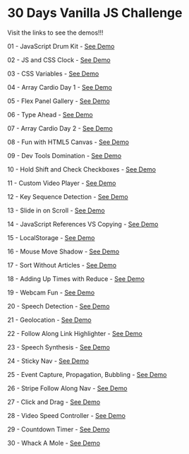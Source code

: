 # 30 Days Vanilla JS Challenge
Visit the links to see the demos!!!

01 - JavaScript Drum Kit - <a href="https://joydeeproy87.github.io/JavaScript_30/01-JavaScript_Drum_Kit/index.html" target="_blank">See Demo</a>

02 - JS and CSS Clock - <a href="https://joydeeproy87.github.io/JavaScript_30/02-JS_and_CSS_Clock/index.html" target="_blank">See Demo</a>

03 - CSS Variables - <a href="https://joydeeproy87.github.io/JavaScript_30/03-CSS_Variables/index.html" target="_blank">See Demo</a>

04 - Array Cardio Day 1 - <a href="https://joydeeproy87.github.io/JavaScript_30/04-Array_Cardio_Day_1/index.html" target="_blank">See Demo</a>

05 - Flex Panel Gallery - <a href="https://joydeeproy87.github.io/JavaScript_30/05-Flex_Panel_Gallery/index.html" target="_blank">See Demo</a>

06 - Type Ahead - <a href="https://joydeeproy87.github.io/JavaScript_30/06-Type_Ahead/index.html" target="_blank">See Demo</a>

07 - Array Cardio Day 2 - <a href="https://joydeeproy87.github.io/JavaScript_30/07-Array_Cardio_Day_2/index.html" target="_blank">See Demo</a>

08 - Fun with HTML5 Canvas - <a href="https://joydeeproy87.github.io/JavaScript_30/08-Fun_with_HTML5_Canvas/index.html" target="_blank">See Demo</a>

09 - Dev Tools Domination - <a href="https://joydeeproy87.github.io/JavaScript_30/09-Dev_Tools_Domination/index.html" target="_blank">See Demo</a>

10 - Hold Shift and Check Checkboxes - <a href="https://joydeeproy87.github.io/JavaScript_30/10-Hold_Shift_and_Check_Checkboxes/index.html" target="_blank">See Demo</a>

11 - Custom Video Player - <a href="https://joydeeproy87.github.io/JavaScript_30/11-Custom_Video_Player/index.html" target="_blank">See Demo</a>

12 - Key Sequence Detection - <a href="https://joydeeproy87.github.io/JavaScript_30/12-Key_Sequence_Detection/index.html" target="_blank">See Demo</a>

13 - Slide in on Scroll - <a href="https://joydeeproy87.github.io/JavaScript_30/13-Slide_in_on_Scroll/index.html" target="_blank">See Demo</a>

14 - JavaScript References VS Copying - <a href="https://joydeeproy87.github.io/JavaScript_30/14-JavaScript_References_VS_Copying/index.html" target="_blank">See Demo</a>

15 - LocalStorage - <a href="https://joydeeproy87.github.io/JavaScript_30/15-LocalStorage/index.html" target="_blank">See Demo</a>

16 - Mouse Move Shadow - <a href="https://joydeeproy87.github.io/JavaScript_30/16-Mouse_Move_Shadow/index.html" target="_blank">See Demo</a>

17 - Sort Without Articles - <a href="https://joydeeproy87.github.io/JavaScript_30/17-Sort_Without_Articles/index.html" target="_blank">See Demo</a>

18 - Adding Up Times with Reduce - <a href="https://joydeeproy87.github.io/JavaScript_30/18-Adding_Up_Times_with_Reduce/index.html" target="_blank">See Demo</a>

19 - Webcam Fun - <a href="https://joydeeproy87.github.io/JavaScript_30/19-Webcam_Fun/index.html" target="_blank">See Demo</a>

20 - Speech Detection - <a href="https://joydeeproy87.github.io/JavaScript_30/20-Speech_Detection/index.html" target="_blank">See Demo</a>

21 - Geolocation - <a href="https://joydeeproy87.github.io/JavaScript_30/21-Geolocation/index.html" target="_blank">See Demo</a>

22 - Follow Along Link Highlighter - <a href="https://joydeeproy87.github.io/JavaScript_30/22-Follow_Along_Link_Highlighter/index.html" target="_blank">See Demo</a>

23 - Speech Synthesis - <a href="https://joydeeproy87.github.io/JavaScript_30/23-Speech_Synthesis/index.html" target="_blank">See Demo</a>

24 - Sticky Nav - <a href="https://joydeeproy87.github.io/JavaScript_30/24-Sticky_Nav/index.html" target="_blank">See Demo</a>

25 - Event Capture, Propagation, Bubbling - <a href="https://joydeeproy87.github.io/JavaScript_30/25-Event_Capture_Propagation_Bubbling/index.html" target="_blank">See Demo</a>

26 - Stripe Follow Along Nav - <a href="https://joydeeproy87.github.io/JavaScript_30/26-Stripe_Follow_Along_Nav/index.html" target="_blank">See Demo</a>

27 - Click and Drag - <a href="https://joydeeproy87.github.io/JavaScript_30/27-Click_and_Drag/index.html" target="_blank">See Demo</a>

28 - Video Speed Controller - <a href="https://joydeeproy87.github.io/JavaScript_30/28-Video_Speed_Controller/index.html" target="_blank">See Demo</a>

29 - Countdown Timer - <a href="https://joydeeproy87.github.io/JavaScript_30/29-Countdown_Timer/index.html" target="_blank">See Demo</a>

30 - Whack A Mole - <a href="https://joydeeproy87.github.io/JavaScript_30/30-Whack_A_Mole/index.html" target="_blank">See Demo</a>